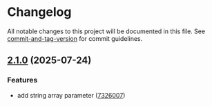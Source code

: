 # Changelog

All notable changes to this project will be documented in this file. See [commit-and-tag-version](https://github.com/absolute-version/commit-and-tag-version) for commit guidelines.

## [2.1.0](https://github.com/aipng/query-object-mapper/compare/v2.0.1...v2.1.0) (2025-07-24)


### Features

* add string array parameter ([7326007](https://github.com/aipng/query-object-mapper/commit/732600755bfa18e2550e2b0963ddf842ef9ef717))
